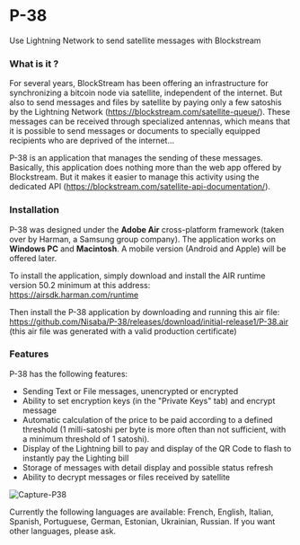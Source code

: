 # P-38
Use Lightning Network to send satellite messages with Blockstream

### What is it ?
For several years, BlockStream has been offering an infrastructure for synchronizing a bitcoin node via satellite, independent of the internet. But also to send messages and files by satellite by paying only a few satoshis by the Lightning Network (https://blockstream.com/satellite-queue/). These messages can be received through specialized antennas, which means that it is possible to send messages or documents to specially equipped recipients who are deprived of the internet...

P-38 is an application that manages the sending of these messages. Basically, this application does nothing more than the web app offered  by Blockstream. But it makes it easier to manage this activity using the dedicated API (https://blockstream.com/satellite-api-documentation/).

### Installation
P-38 was designed under the **Adobe Air** cross-platform framework (taken over by Harman, a Samsung group company). The application works on **Windows PC** and **Macintosh**. A mobile version (Android and Apple) will be offered later.

To install the application, simply download and install the AIR runtime version 50.2 minimum at this address:<br />
https://airsdk.harman.com/runtime

Then install the P-38 application by downloading and running this air file:<br />
https://github.com/Nisaba/P-38/releases/download/initial-release1/P-38.air<br />
(this air file was generated with a valid production certificate)

### Features
P-38 has the following features:

- Sending Text or File messages, unencrypted or encrypted
- Ability to set encryption keys (in the "Private Keys" tab) and encrypt message
- Automatic calculation of the price to be paid according to a defined threshold (1 milli-satoshi per byte is more often than not sufficient, with a minimum threshold of 1 satoshi).
- Display of the Lightning bill to pay and display of the QR Code to flash to instantly pay the Lighting bill
- Storage of messages with detail display and possible status refresh
- Ability to decrypt messages or files received by satellite

![Capture-P38](https://github.com/Nisaba/P-38/assets/34550856/d5956b9e-1595-4f78-a945-a94c5643a73b)



Currently the following languages are available: French, English, Italian, Spanish, Portuguese, German, Estonian, Ukrainian, Russian. If you want other languages, please ask.
